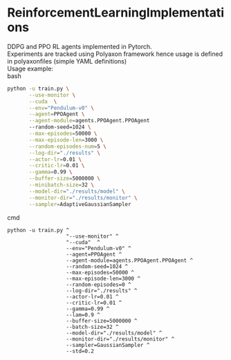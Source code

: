 # ReinforcementLearningImplementations
DDPG and PPO RL agents implemented in Pytorch.   
Experiments are tracked using Polyaxon framework hence usage is defined in polyaxonfiles (simple YAML definitions)   
Usage example:  
bash
```bash
python -u train.py \
       --use-monitor \
       --cuda  \
       --env="Pendulum-v0" \
       --agent=PPOAgent \
       --agent-module=agents.PPOAgent.PPOAgent
       --random-seed=1024 \
       --max-episodes=50000 \
       --max-episode-len=3000 \
       --random-episodes-num=5 \
       --log-dir="./results" \
       --actor-lr=0.01 \
       --critic-lr=0.01 \
       --gamma=0.99 \
       --buffer-size=5000000 \
       --minibatch-size=32 \
       --model-dir="./results/model" \
       --monitor-dir="./results/monitor" \
       --sampler=AdaptiveGaussianSampler
```

cmd
```
python -u train.py ^
                   "--use-monitor" ^
                   "--cuda"  ^
                   --env="Pendulum-v0" ^
                   --agent=PPOAgent ^
                   --agent-module=agents.PPOAgent.PPOAgent ^
                   --random-seed=1024 ^
                   --max-episodes=50000 ^
                   --max-episode-len=3000 ^
                   --random-episodes=0 ^
                   --log-dir="./results" ^
                   --actor-lr=0.01 ^
                   --critic-lr=0.01 ^
                   --gamma=0.99 ^
                   --lam=0.9 ^
                   --buffer-size=5000000 ^
                   --batch-size=32 ^
                   --model-dir="./results/model" ^
                   --monitor-dir="./results/monitor" ^
                   --sampler=GaussianSampler ^
                   --std=0.2
```